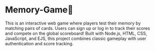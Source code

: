 # Memory-Game🧠
This is an interactive web game where players test their memory by matching pairs of cards. Users can sign up or log in to track their scores and compete on the global scoreboard!
Built with Node.js, HTML, CSS, JavaScript, and EJS, this project combines classic gameplay with user authentication and score tracking.
